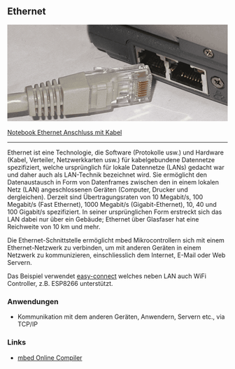 ## Ethernet

![](../../images/Ethernet.png) 

[Notebook Ethernet Anschluss mit Kabel](http://de.wikipedia.org/wiki/Ethernet)

- - -

Ethernet ist eine Technologie, die Software (Protokolle usw.) und Hardware (Kabel, Verteiler, Netzwerkkarten usw.) für kabelgebundene Datennetze spezifiziert, welche ursprünglich für lokale Datennetze (LANs) gedacht war und daher auch als LAN-Technik bezeichnet wird. Sie ermöglicht den Datenaustausch in Form von Datenframes zwischen den in einem lokalen Netz (LAN) angeschlossenen Geräten (Computer, Drucker und dergleichen). Derzeit sind Übertragungsraten von 10 Megabit/s, 100 Megabit/s (Fast Ethernet), 1000 Megabit/s (Gigabit-Ethernet), 10, 40 und 100 Gigabit/s spezifiziert. In seiner ursprünglichen Form erstreckt sich das LAN dabei nur über ein Gebäude; Ethernet über Glasfaser hat eine Reichweite von 10 km und mehr.

Die Ethernet-Schnittstelle ermöglicht mbed Mikrocontrollern sich mit einem Ethernet-Netzwerk zu verbinden, um mit anderen Geräten in einem Netzwerk zu kommunizieren, einschliesslich dem Internet, E-Mail oder Web Servern.

Das Beispiel verwendet [easy-connect](https://github.com/ARMmbed/easy-connect/) welches neben LAN auch WiFi Controller, z.B. ESP8266 unterstützt.

### Anwendungen 

*   Kommunikation mit dem anderen Geräten, Anwendern, Servern etc., via TCP/IP

### Links

*  [mbed Online Compiler](https://developer.mbed.org/teams/IoTKitV3/code/Ethernet/)
